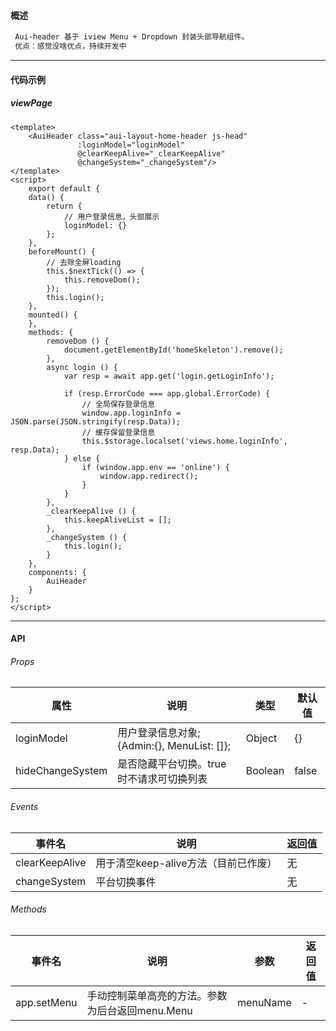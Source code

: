 #### 概述   

```markdown
 Aui-header 基于 iview Menu + Dropdown 封装头部导航组件。
 优点：感觉没啥优点，持续开发中
```

****

#### 代码示例

##### viewPage

```vue
<template>
	<AuiHeader class="aui-layout-home-header js-head"
               :loginModel="loginModel" 
               @clearKeepAlive="_clearKeepAlive"
               @changeSystem="_changeSystem"/>
</template>
<script>
    export default {
    data() {
        return {
            // 用户登录信息，头部展示
            loginModel: {}
        };
    },
    beforeMount() {
        // 去除全屏loading
        this.$nextTick(() => {
            this.removeDom();
        });
        this.login();
    },
    mounted() {
    },
    methods: {
        removeDom () {
            document.getElementById('homeSkeleton').remove();
        },
        async login () {
            var resp = await app.get('login.getLoginInfo');
  
            if (resp.ErrorCode === app.global.ErrorCode) {
                // 全局保存登录信息
                window.app.loginInfo = JSON.parse(JSON.stringify(resp.Data));
                // 缓存保留登录信息
                this.$storage.localset('views.home.loginInfo', resp.Data);
            } else {
                if (window.app.env == 'online') {
                    window.app.redirect();
                }
            }
        },
        _clearKeepAlive () {
            this.keepAliveList = [];
        },
        _changeSystem () {
            this.login();
        }
    },
    components: {
        AuiHeader
    }
};
</script>
```

****

#### API  

###### Props

| 属性             | 说明                                        | 类型    | 默认值 |
| ---------------- | ------------------------------------------- | ------- | ------ |
| loginModel       | 用户登录信息对象; {Admin:{}, MenuList: []}; | Object  | {}     |
| hideChangeSystem | 是否隐藏平台切换。true时不请求可切换列表    | Boolean | false  |

###### Events

| 事件名         | 说明                                 | 返回值 |
| -------------- | ------------------------------------ | ------ |
| clearKeepAlive | 用于清空keep-alive方法（目前已作废） | 无     |
| changeSystem   | 平台切换事件                         | 无     |

###### Methods

| 事件名      | 说明                                            | 参数     | 返回值 |
| ----------- | ----------------------------------------------- | -------- | ------ |
| app.setMenu | 手动控制菜单高亮的方法。参数为后台返回menu.Menu | menuName | -      |



